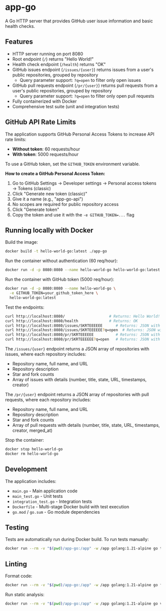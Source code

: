# app-go

A Go HTTP server that provides GitHub user issue information and basic health checks.

## Features
- HTTP server running on port 8080
- Root endpoint (`/`) returns "Hello World!"
- Health check endpoint (`/health`) returns "OK"
- GitHub issues endpoint (`/issues/{user}`) returns issues from a user's public repositories, grouped by repository
  - Query parameter support: `?q=open` to filter only open issues
- GitHub pull requests endpoint (`/pr/{user}`) returns pull requests from a user's public repositories, grouped by repository
  - Query parameter support: `?q=open` to filter only open pull requests
- Fully containerized with Docker
- Comprehensive test suite (unit and integration tests)

## GitHub API Rate Limits

The application supports GitHub Personal Access Tokens to increase API rate limits:
- **Without token**: 60 requests/hour
- **With token**: 5000 requests/hour

To use a GitHub token, set the `GITHUB_TOKEN` environment variable.

**How to create a GitHub Personal Access Token:**
1. Go to GitHub Settings → Developer settings → Personal access tokens → Tokens (classic)
2. Click "Generate new token (classic)"
3. Give it a name (e.g., "app-go-api")
4. No scopes are required for public repository access
5. Click "Generate token"
6. Copy the token and use it with the `-e GITHUB_TOKEN=...` flag

## Running locally with Docker

Build the image:
```bash
docker build -t hello-world-go:latest ./app-go
```

Run the container without authentication (60 req/hour):
```bash
docker run -d -p 8080:8080 --name hello-world-go hello-world-go:latest
```

Run the container with GitHub token (5000 req/hour):
```bash
docker run -d -p 8080:8080 --name hello-world-go \
  -e GITHUB_TOKEN=your_github_token_here \
  hello-world-go:latest
```

Test the endpoints:
```bash
curl http://localhost:8080/                    # Returns: Hello World!
curl http://localhost:8080/health              # Returns: OK
curl http://localhost:8080/issues/SKRTEEEEEE      # Returns: JSON with all issues grouped by repository
curl http://localhost:8080/issues/SKRTEEEEEE?q=open  # Returns: JSON with only open issues
curl http://localhost:8080/pr/SKRTEEEEEE          # Returns: JSON with all pull requests grouped by repository
curl http://localhost:8080/pr/SKRTEEEEEE?q=open   # Returns: JSON with only open pull requests
```

The `/issues/{user}` endpoint returns a JSON array of repositories with issues, where each repository includes:
- Repository name, full name, and URL
- Repository description
- Star and fork counts
- Array of issues with details (number, title, state, URL, timestamps, creator)

The `/pr/{user}` endpoint returns a JSON array of repositories with pull requests, where each repository includes:
- Repository name, full name, and URL
- Repository description
- Star and fork counts
- Array of pull requests with details (number, title, state, URL, timestamps, creator, merged_at)

Stop the container:
```bash
docker stop hello-world-go
docker rm hello-world-go
```

## Development

The application includes:
- `main.go` - Main application code
- `main_test.go` - Unit tests
- `integration_test.go` - Integration tests
- `Dockerfile` - Multi-stage Docker build with test execution
- `go.mod` / `go.sum` - Go module dependencies

## Testing

Tests are automatically run during Docker build. To run tests manually:

```bash
docker run --rm -v "$(pwd)/app-go:/app" -w /app golang:1.21-alpine go test -v ./...
```

## Linting

Format code:
```bash
docker run --rm -v "$(pwd)/app-go:/app" -w /app golang:1.21-alpine go fmt ./...
```

Run static analysis:
```bash
docker run --rm -v "$(pwd)/app-go:/app" -w /app golang:1.21-alpine go vet ./...
```
